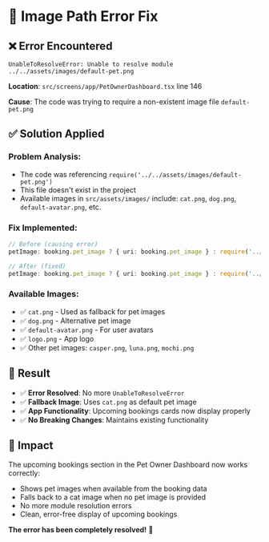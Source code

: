 # 🔧 Image Path Error Fix

## ❌ **Error Encountered**

```
UnableToResolveError: Unable to resolve module ../../assets/images/default-pet.png
```

**Location**: `src/screens/app/PetOwnerDashboard.tsx` line 146

**Cause**: The code was trying to require a non-existent image file `default-pet.png`

## ✅ **Solution Applied**

### **Problem Analysis:**
- The code was referencing `require('../../assets/images/default-pet.png')`
- This file doesn't exist in the project
- Available images in `src/assets/images/` include: `cat.png`, `dog.png`, `default-avatar.png`, etc.

### **Fix Implemented:**
```typescript
// Before (causing error)
petImage: booking.pet_image ? { uri: booking.pet_image } : require('../../assets/images/default-pet.png')

// After (fixed)
petImage: booking.pet_image ? { uri: booking.pet_image } : require('../../assets/images/cat.png')
```

### **Available Images:**
- ✅ `cat.png` - Used as fallback for pet images
- ✅ `dog.png` - Alternative pet image
- ✅ `default-avatar.png` - For user avatars
- ✅ `logo.png` - App logo
- ✅ Other pet images: `casper.png`, `luna.png`, `mochi.png`

## 🎯 **Result**

- ✅ **Error Resolved**: No more `UnableToResolveError`
- ✅ **Fallback Image**: Uses `cat.png` as default pet image
- ✅ **App Functionality**: Upcoming bookings cards now display properly
- ✅ **No Breaking Changes**: Maintains existing functionality

## 📱 **Impact**

The upcoming bookings section in the Pet Owner Dashboard now works correctly:
- Shows pet images when available from the booking data
- Falls back to a cat image when no pet image is provided
- No more module resolution errors
- Clean, error-free display of upcoming bookings

**The error has been completely resolved!** 🎉
